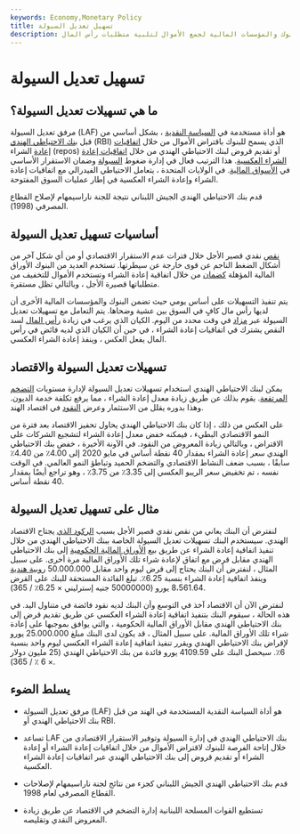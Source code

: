```yaml
---
keywords: Economy,Monetary Policy
title: تسهيل تعديل السيولة
description: تسهيلات تعديل السيولة هي وسيلة للبنوك والمؤسسات المالية لجمع الأموال لتلبية متطلبات رأس المال.
---
```


# تسهيل تعديل السيولة
## ما هي تسهيلات تعديل السيولة؟

مرفق تعديل السيولة (LAF) هو أداة مستخدمة في [السياسة النقدية](/monetarypolicy) ، بشكل أساسي من قبل [بنك الاحتياطي الهندي](/rbi) (RBI) الذي يسمح للبنوك باقتراض الأموال من خلال [اتفاقيات إعادة](/repurchaseagreement) الشراء (repos) أو تقديم قروض لبنك الاحتياطي الهندي من خلال [اتفاقيات إعادة الشراء العكسية](/reverserepurchaseagreement). هذا الترتيب فعال في إدارة ضغوط [السيولة](/liquidity) وضمان الاستقرار الأساسي في [الأسواق المالية](/financial-market). في الولايات المتحدة ، يتعامل الاحتياطي الفيدرالي مع اتفاقيات إعادة الشراء وإعادة الشراء العكسية في إطار عمليات السوق المفتوحة.

قدم بنك الاحتياطي الهندي الجيش اللبناني نتيجة للجنة ناراسيمهام لإصلاح القطاع المصرفي (1998).

## أساسيات تسهيل تعديل السيولة

[نقص](/shortage) نقدي قصير الأجل خلال فترات عدم الاستقرار الاقتصادي أو من أي شكل آخر من أشكال الضغط الناجم عن قوى خارجة عن سيطرتها. تستخدم العديد من البنوك الأوراق المالية المؤهلة [كضمان](/collateral) من خلال اتفاقية إعادة الشراء وتستخدم الأموال للتخفيف من متطلباتها قصيرة الأجل ، وبالتالي تظل مستقرة.

يتم تنفيذ التسهيلات على أساس يومي حيث تضمن البنوك والمؤسسات المالية الأخرى أن لديها رأس مال كافٍ في السوق بين عشية وضحاها. يتم التعامل مع تسهيلات تعديل السيولة عبر [مزاد](/auction) في وقت محدد من اليوم. الكيان الذي يرغب في زيادة [رأس المال](/capital) لسد النقص يشترك في اتفاقيات إعادة الشراء ، في حين أن الكيان الذي لديه فائض في رأس المال يفعل العكس ، وينفذ إعادة الشراء العكسي.

## تسهيلات تعديل السيولة والاقتصاد

يمكن لبنك الاحتياطي الهندي استخدام تسهيلات تعديل السيولة لإدارة مستويات [التضخم المرتفعة](/inflation). يقوم بذلك عن طريق زيادة معدل إعادة الشراء ، مما يرفع تكلفة خدمة الديون. وهذا بدوره يقلل من الاستثمار وعرض [النقود](/moneysupply) في اقتصاد الهند.

على العكس من ذلك ، إذا كان بنك الاحتياطي الهندي يحاول تحفيز الاقتصاد بعد فترة من النمو الاقتصادي البطيء ، فيمكنه خفض معدل إعادة الشراء لتشجيع الشركات على الاقتراض ، وبالتالي زيادة المعروض من النقود. في الآونة الأخيرة ، خفض بنك الاحتياطي الهندي سعر إعادة الشراء بمقدار 40 نقطة أساس في مايو 2020 إلى 4.00٪ من 4.40٪ سابقًا ، بسبب ضعف النشاط الاقتصادي والتضخم الحميد وتباطؤ النمو العالمي. في الوقت نفسه ، تم تخفيض سعر الريبو العكسي إلى 3.35٪ من 3.75٪ ، وهو تراجع أيضًا بمقدار 40 نقطة أساس.

## مثال على تسهيل تعديل السيولة

لنفترض أن البنك يعاني من نقص نقدي قصير الأجل بسبب [الركود الذي](/recession) يجتاح الاقتصاد الهندي. سيستخدم البنك تسهيلات تعديل السيولة الخاصة ببنك الاحتياطي الهندي من خلال تنفيذ اتفاقية إعادة الشراء عن طريق بيع [الأوراق المالية الحكومية](/governmentsecurity) إلى بنك الاحتياطي الهندي مقابل قرض مع اتفاق لإعادة شراء تلك الأوراق المالية مرة أخرى. على سبيل المثال ، لنفترض أن البنك يحتاج إلى قرض ليوم واحد مقابل 50.000.000 [روبية هندية](/inr) وينفذ اتفاقية إعادة الشراء بنسبة 6.25٪. تبلغ الفائدة المستحقة للبنك على القرض 8،561.64 يورو (50000000 جنيه إسترليني × 6.25٪ / 365).

لنفترض الآن أن الاقتصاد آخذ في التوسع وأن البنك لديه نقود فائضة في متناول اليد. في هذه الحالة ، سيقوم البنك بتنفيذ اتفاقية إعادة الشراء العكسي عن طريق تقديم قرض إلى بنك الاحتياطي الهندي مقابل الأوراق المالية الحكومية ، والتي يوافق بموجبها على إعادة شراء تلك الأوراق المالية. على سبيل المثال ، قد يكون لدى البنك مبلغ 25.000.000 يورو لإقراض بنك الاحتياطي الهندي ويقرر تنفيذ اتفاقية إعادة الشراء العكسي ليوم واحد بنسبة 6٪. سيحصل البنك على 4109.59 يورو فائدة من بنك الاحتياطي الهندي (25 مليون دولار × 6 ٪ / 365).

## يسلط الضوء

- مرفق تعديل السيولة (LAF) هو أداة السياسة النقدية المستخدمة في الهند من قبل بنك الاحتياطي الهندي أو RBI.

- تساعد LAF بنك الاحتياطي الهندي في إدارة السيولة وتوفير الاستقرار الاقتصادي من خلال إتاحة الفرصة للبنوك لاقتراض الأموال من خلال اتفاقيات إعادة الشراء أو إعادة الشراء أو تقديم قروض إلى بنك الاحتياطي الهندي عبر اتفاقيات إعادة الشراء العكسية.

- قدم بنك الاحتياطي الهندي الجيش اللبناني كجزء من نتائج لجنة ناراسيمهام لإصلاحات القطاع المصرفي لعام 1998.

- تستطيع القوات المسلحة اللبنانية إدارة التضخم في الاقتصاد عن طريق زيادة المعروض النقدي وتقليصه.

